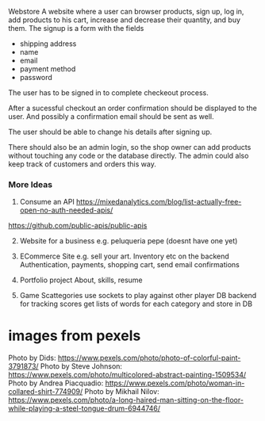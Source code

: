 Webstore
A website where a user can browser products, sign up, log in, add products to his cart, increase and decrease their quantity, and buy them.
The signup is a form with the fields
- shipping address
- name
- email
- payment method
- password

The user has to be signed in to complete checkeout process.

After a sucessful checkout an order confirmation should be displayed to the user. And possibly a confirmation email should be sent as well.

The user should be able to change his details after signing up.

There should also be an admin login, so the shop owner can add products without touching any code or the database directly.
The admin could also keep track of customers and orders this way.



### More Ideas 
1. Consume an API
https://mixedanalytics.com/blog/list-actually-free-open-no-auth-needed-apis/

https://github.com/public-apis/public-apis


2. Website for a business
e.g. peluqueria pepe (doesnt have one yet)

3. ECommerce Site
e.g. sell your art. Inventory etc on the backend
Authentication, payments, shopping cart, send email confirmations

4. Portfolio project
About, skills, resume

5. Game
Scattegories
use sockets to play against other player
DB backend for tracking scores
get lists of words for each category and store in DB

# images from pexels
Photo by Dids: https://www.pexels.com/photo/photo-of-colorful-paint-3791873/
Photo by Steve Johnson: https://www.pexels.com/photo/multicolored-abstract-painting-1509534/
Photo by Andrea Piacquadio: https://www.pexels.com/photo/woman-in-collared-shirt-774909/
Photo by Mikhail Nilov: https://www.pexels.com/photo/a-long-haired-man-sitting-on-the-floor-while-playing-a-steel-tongue-drum-6944746/